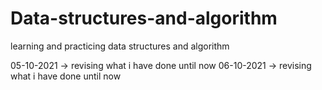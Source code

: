 # Data-structures-and-algorithm
learning and practicing data structures and algorithm 

05-10-2021 -> revising what i have done until now
06-10-2021 -> revising what i have done until now
